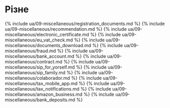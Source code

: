 # Різне

{% include ua/09-miscellaneous/registration_documents.md %}
{% include ua/09-miscellaneous/recommendation.md %}
{% include ua/09-miscellaneous/electronic_certificate.md %}
{% include ua/09-miscellaneous/eu_vat_check.md %}
{% include ua/09-miscellaneous/documents_download.md %}
{% include ua/09-miscellaneous/fraud.md %}
{% include ua/09-miscellaneous/bank_account.md %}
{% include ua/09-miscellaneous/contract.md %}
{% include ua/09-miscellaneous/sip_for_yorself.md %}
{% include ua/09-miscellaneous/sip_family.md %}
{% include ua/09-miscellaneous/colaborador.md %}
{% include ua/09-miscellaneous/tax_mobile_app.md %}
{% include ua/09-miscellaneous/tax_notifications.md %}
{% include ua/09-miscellaneous/amazon_business.md %}
{% include ua/09-miscellaneous/bank_deposits.md %}

